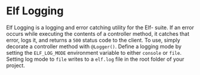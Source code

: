# Elf Logging

Elf Logging is a logging and error catching utility for the Elf- suite. If an error occurs while executing the contents of a controller method, it catches that error, logs it, and returns a `500` status code to the client. To use, simply decorate a controller method with `@Logger()`. Define a logging mode by setting the `ELF_LOG_MODE` environment variable to either `console` or `file`. Setting log mode to `file` writes to a `elf.log` file in the root folder of your project.
